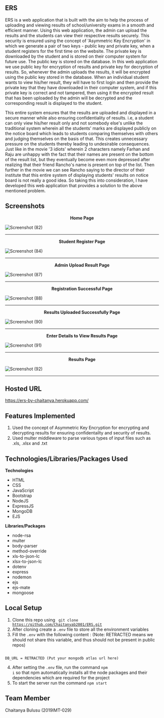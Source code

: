 ## ERS

ERS is a web application that is built with the aim to help the process of uploading and viewing results of school/university exams in a smooth and efficient manner. Using this web application, the admin can upload the results and the students can view their respective results securely. This security is ensured using the concept of 'Asymmetric Key Encryption' in which we generate a pair of two keys - public key and private key, when a student registers for the first time on the website. The private key is downloaded by the student and is stored on their computer system for future use. The public key is stored on the database. In this web application we use public key for encryption of results and private key for decryption of results. So, whenever the admin uploads the results, it will be encrypted using the public key stored in the database. When an individual student wants to view his/her result, they will have to first login and then provide the private key that they have downloaded in their computer system, and if this private key is correct and not tampered, then using it the encrypted result that has been uploaded by the admin will be decrypted and the corresponding result is displayed to the student. 

This entire system ensures that the results are uploaded and displayed in a secure manner while also ensuring confidentiality of results. i.e, a student can only view his/her result only and not somebody else's unlike the traditional system wherein all the students' marks are displayed publicly on the notice board which leads to students comparing themselves with others and judging themselves on the basis of that. This creates unnecessary pressure on the students thereby leading to undesirable consequences. Just like in the movie '3 idiots' wherein 2 characters namely Farhan and Raju are unhappy with the fact that their names are present on the bottom of the result list, but they eventually become even more depressed after realizing that their friend Rancho's name is present on top of the list. Then further in the movie we can see Rancho saying to the director of their institute that this entire system of displaying students' results on notice board is not really a good idea. So taking this into consideration, I have developed this web application that provides a solution to the above mentioned problem. 


 
## Screenshots

<p align="center"><b>Home Page</b></p>

![Screenshot (82)](https://user-images.githubusercontent.com/56026267/154731207-fd91537e-f162-4102-a74b-7f6b8c6cc59f.png)

<hr>

<p align="center"><b>Student Register Page</b></p>

![Screenshot (84)](https://user-images.githubusercontent.com/56026267/154731576-3723007f-9d1b-47a3-b1a0-c2c0a908b29e.png)

<hr>

<p align="center"><b>Admin Upload Result Page</b></p>

![Screenshot (87)](https://user-images.githubusercontent.com/56026267/154732126-ffe1bd2e-2027-4984-abff-bbba7ddb1f9b.png)

<hr>

<p align="center"><b>Registration Successful Page</b></p>

![Screenshot (88)](https://user-images.githubusercontent.com/56026267/154732383-5d22a549-1067-4de8-80e7-83722abc4aa9.png)

<hr>

<p align="center"><b>Results Uploaded Successfully Page</b></p>

![Screenshot (90)](https://user-images.githubusercontent.com/56026267/154732679-a20cba83-3348-4b4e-acb9-f6401534dc1a.png)

<hr>

<p align="center"><b>Enter Details to View Results Page</b></p>

![Screenshot (91)](https://user-images.githubusercontent.com/56026267/154732867-68d927b2-66a0-49ea-9dac-c63f99dcea2d.png)

<hr>

<p align="center"><b>Results Page</b></p>

![Screenshot (92)](https://user-images.githubusercontent.com/56026267/154733113-5522e365-b097-40b8-a292-bdab3fff0b29.png)

<hr>


## Hosted URL
https://ers-by-chaitanya.herokuapp.com/

## Features Implemented

<ol>
	<li>Used the concept of Asymmetric Key Encryption for encrypting and decrypting results for ensuring confidentailty and security of results.</li>
	<li>Used multer middleware to parse various types of input files such as .xls, .xlsx and .txt</li>
</ol>	

## Technologies/Libraries/Packages Used
<b>Technologies</b>
<ul>
		<li>HTML</li>
		<li>CSS</li>
		<li>JavaScript</li>
    <li>Bootstrap</li>
    <li>NodeJS</li>
		<li>ExpressJS</li>
    <li>MongoDB</li>
    <li>EJS</li>
</ul>

<b>Libraries/Packages</b>
<ul>
		<li>node-rsa</li>
		<li>multer</li>
		<li>body-parser</li>
    <li>method-override</li>
		<li>xls-to-json-lc</li>
    <li>xlsx-to-json-lc</li>
    <li>dotenv</li>
    <li>express</li>
    <li>nodemon</li>
    <li>ejs</li>
    <li>ejs-mate</li>
    <li>mongoose</li>
</ul>

## Local Setup
1. Clone this repo using <code> git clone https://github.com/Chaitanyab2001/ERS.git </code>
2. After cloning create a <code>.env</code> file to store all the environment variables
3. Fill the <code>.env</code> with the following content : 
(Note: RETRACTED means we should not share this variable, and thus should not be present in public repos)
```

DB_URL = RETRACTED (Put your mongodb atlas url here)

```
4. After setting the <code>.env</code> file, run the command <code>npm i</code> so that npm automatically installs all the node packages and their dependencies which are required for the project
5. To start the server run the command <code>npm start</code>

## Team Member
Chaitanya Bulusu (2019IMT-029)
